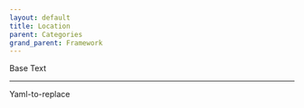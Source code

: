 ```yaml
---
layout: default
title: Location
parent: Categories
grand_parent: Framework 
---
```


Base Text 

---

Yaml-to-replace
